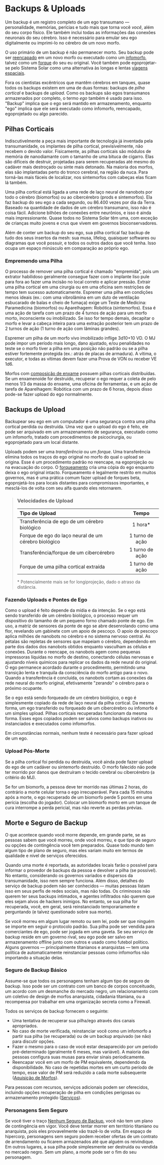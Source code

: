 # Backups & Uploads

Um backup é um registro completo de um ego transumano — personalidade, memórias, perícias e tudo mais que torna você _você_, além do seu corpo físico. Ele também inclui todas as informações das conexões neuronais do seu cérebro. Isso é necessário para emular seu ego digitalmente ou imprimi-lo no cérebro de um novo morfo.

O uso primário de um backup é não permanecer morto. Seu backup pode ser [reencapado](../15/02-resleeving.md) em um novo morfo ou executado como um [infomorfo](../13/08-infomorphs.md), talvez como um [forque](../15/04-forking-and-merging.md#types-of-forks) do seu eu original. Você também pode egoprojetar-se pelo Sistema Solar como uma alternativa às longas e lentas [viagens espaciais](../15/09-space-travel.md).

Fora os cientistas excêntricos que mantêm cérebros em tanques, quase todos os backups existem em uma de duas formas: backups de _pilha cortical_ e backups de _upload_. Como os backups são egos transumanos armazenados por completo, o termo _ego_ também é usado para isso. "Backup" implica que o ego será mantido em armazenamento, enquanto "ego" implica que ele será executado como infomorfo, reencapado, egoprojetado ou algo parecido.

## Pilhas Corticais

Indiscutivelmente a peça mais importante de tecnologia já inventada pela transumanidade, os implantes de pilha cortical, previsivelmente, não recebem o devido valor. Fisicamente, as pilhas corticais são módulos de memória de nanodiamante com o tamanho de uma bituca de cigarro. Elas são difíceis de destruir, projetadas para serem recuperadas até mesmo do cadáver mais destroçado ou sinte mais detonado. Na maioria dos morfos, elas são implantadas perto do tronco cerebral, na região da nuca. Para torná-las mais fáceis de localizar, nos sintemorfos com cabeças elas ficam lá também.

Uma pilha cortical está ligada a uma rede de laço neural de nanobots por todo o cérebro (biomorfos) ou ao cibercérebro (prods e sintemorfos). Ela faz backup do seu ego a cada segundo, ou 86.400 vezes por dia da Terra. Baseado na quantidade de dados de um cérebro transumano, isso não é coisa fácil. Adicione bilhões de conexões entre neurônios, e isso é ainda mais impressionante. Quase todos no Sistema Solar têm uma, com exceção de crianças muito jovens e crus que vivem em governos bioconservadores.

Além de conter um backup do seu ego, sua pilha cortical faz backup de tudo dos seus insertos da mesh: sua musa, lifelog, quaisquer softwares ou diagramas que você possuir, e todos os outros dados que você tenha. Isso ocupa um espaço minúsculo em comparação ao próprio ego.

### Empremendo uma Pilha

O processo de remover uma pilha cortical é chamado "empremida", pois um extrator habilidoso geralmente consegue fazer com o implante liso pule para fora ao fazer uma incisão no local correto e aplicar pressão. Extrair uma pilha cortical em uma cirurgia ou em uma oficina sem restrições de tempo tem sucesso automaticamente. Espremer uma pilha em condições menos ideais (ex.: com uma vibrolâmina em um duto de ventilação esbucarado de balas e cheio de fumaça) exige um Teste de Medicina: Paramedicina (biomorfos) ou Aparelhagem: Robótica (sintemorfos). Essa é uma ação de tarefa com um prazo de 4 turnos de ação para um morfo morto, inconsciente ou imobilizado. Se isso for tempo demais, decapitar o morfo e levar a cabeça inteira para uma extração posterior tem um prazo de 2 turnos de ação (1 turno de ação com lâminas grandes).

Espremer um pilha de um morfo vivo imobilizado inflige 3d10+10&nbsp;VD. O MJ pode impor um período mais longo, dano ajustado, e/ou penalidades no teste se o morfo tiver a pilha em uma posição não padrão ou se a pilha estiver fortemente protegida (ex.: atrás de placas de armadura). A vítima, o executor, e todas as vítimas devem fazer uma Prova de VON ou receber VE 1d6.

Morfos com [composição de enxame](../16/20-nanoswarms-and-microswarms.md) possuem pilhas corticais distribuídas. Se um enxamenoide for destruído, recuperar o ego requer a coleta de pelo menos 1/3 da massa do enxame, uma oficina de ferramentas, e um ação de tarefa de Aparelhagem: Robótica com um prazo de 6 horas, depois disso pode-se fazer upload do ego normalmente.

## Backups de Upload

Backupear seu ego em um computador é uma segurança contra uma pilha cortical perdida ou destruída. Uma vez que o upload do ego é feito, ele pode ser arquivado em um armazenamento de segurança, executado como um infomorfo, tratado com procedimentos de psicocirurgia, ou egoprojetado para um local distante.

Uploads podem ser uma _transferência_ ou um _forque_. Uma transferência elimina todos os traços do ego original no morfo do qual o upload se origina. Esse é um procedimento padrão no reencape, na egoprojeção ou na evacuação do corpo. O [forqueamento](../15/04-forking-and-merging.md) cria uma cópia do ego enquanto deixa o ego original intacto. Forqueamento é legalmente restrito em muitos governos, mas é uma prática comum fazer upload de forques beta, egoprojetá-los para locais distantes para compromissos importantes, e mesclá-los de volta com seu alfa quando eles retornarem.

<blockquote class="table">

### Velocidades de Upload

| Tipo de Upload                                       |      Tempo      |
|:---------------------------------------------------- |:---------------:|
| Transferência de ego de um cérebro biológico         |   1 hora\*    |
| Forque de ego do laço neural de um cérebro biológico | 1 turno de ação |
| Transferência/forque de um cibercérebro              | 1 turno de ação |
| Forque de uma pilha cortical extraída                | 1 turno de ação |

\* Potencialmente mais se for longiprojeção, dado o atraso da distância.

</blockquote>

### Fazendo Uploads e Pontes de Ego

Como o upload é feito depende da mídia e da intenção. Se o ego está sendo transferido de um cérebro biológico, o processo requer um dispositivo do tamanho de um pequeno forno chamado ponte de ego. Em uso, a matriz de sensores da ponte de ego se abre desenrolando como uma flor, revelando um gabinete com um apoio de pescoço. O apoio de pescoço aplica milhões de nanobots no cérebro e no sistema nervoso central. As pétalas são repletas de sensores que mapeiam o cérebro, dependendo em parte dos dados dos nanobots obtidos enquanto vasculham as células e conexões. Durante o reencape, os nanobots agem como pequenas impressoras líquidas no morfo de destino, conectando células nervosas e ajustando níveis químicos para replicar os dados da rede neural do original. O ego permanece acordado durante o procedimento, permitindo uma transição lenta e tranquila da consciência do morfo antigo para o novo. Quando a transferência é concluída, os nanobots cortam as conexões da rede neural do morfo original, efetivamente "zerando" o cérebro para o próximo ocupante.

Se o ego está sendo forqueado de um cérebro biológico, o ego é simplesmente copiado da rede de laço neural da pilha cortical. Da mesma forma, um ego transferido ou forqueado de um cibercérebro ou infomorfo é um simples upload. Pilhas corticais recuperadas funcionam da mesma forma. Esses egos copiados podem ser salvos como backups inativos ou instanciados e executados como infomorfos.

Em circunstâncias normais, nenhum teste é necessário para fazer upload de um ego.

### Upload Pós-Morte

Se a pilha cortical foi perdida ou destruída, você ainda pode fazer upload do ego de um cadáver ou sintemorfo destruído. O morfo falecido não pode ter morrido por danos que destruíram o tecido cerebral ou cibercérebro (a critério do MJ).

Se for um biomorfo, a pessoa deve ter morrido nas últimas 2 horas, do contrário a morte celular torna o ego irrecuperável. Para cada 15 minutos após a morte, o ego recuperado de um biomorfo perde 5 pontos em uma perícia (escolha do jogador). Colocar um biomorfo morto em um tanque de cura interrompe a perda pericial, mas não reverte as perdas prévias.

## Morte e Seguro de Backup

O que acontece quando você morre depende, em grande parte, se as pessoas sabem que você morreu, onde você morreu, e que tipo de seguro ou opções de contingência você tem preparados. Quase todo mundo tem algum tipo de plano de seguro, mas eles variam muito em termos de qualidade e nível de serviços oferecidos.

Quando uma morte é reportada, as autoridades locais farão o possível para informar o provedor de backups da pessoa e devolver a pilha (se possível). No entanto, considerando os governos variados e dispersos da transumanidade, isso nem sempre funciona. Além disso, detalhes do serviço de backup podem não ser conhecidos — muitas pessoas listam isso em seus perfis de redes sociais, mas não todas. Os criminosos não querem ter seus backups intimados, e agentes infiltrados não querem que eles sejam alvos de hackers inimigos. No entanto, se sua pilha for recuperada, você, em geral, será reinstanciado temporariamente e perguntando (e talvez questionado sobre sua morte).

Se você morreu em algum lugar remoto ou sem lei, pode ser que ninguém se importe em seguir o protocolo padrão. Sua pilha pode ser vendida para comerciantes de ego, pode ser jogada em uma gaveta. Se seu serviço de backup reside em um governo rival, seu ego pode ser salvo em armazenamento offline junto com outros e usado como futebol político. Alguns governos — principalmente titanianos e anarquistas — tem uma política de automaticamente reinstanciar pessoas como infomorfos não importando a situação delas.

### Seguro de Backup Básico

Assume-se que todos os personagens tenham algum tipo de seguro de backup. Isso pode ser um contrato com um banco de corpos conceituado, um acordo com um desmanche do mercado negro, um relacionamento com um coletivo de design de morfos anarquista, cidadania titaniana, ou a recompensa por trabalhar em uma organização secreta como a Firewall.

Todos os serviços de backup fornecem o seguinte:

- Uma tentativa de recuperar sua pilha/ego através dos canais apropriados.
- No caso de morte verificada, reinstanciar você como um infomorfo a partir sua pilha (se recuperada) ou de um backup arquivado (se não) para discutir opções.
- Fazer o mesmo para o caso de você estar desaparecido por um período pré-determinado (geralmente 6 meses, mas variável). A maioria das pessoas configura suas musas para enviar sinais periodicamente.
- Reencapar você em um morfo de PM equivalente, dependendo da disponibilidade. No caso de repetidas mortes em um curto período de tempo, esse valor de PM será reduzido a cada morte subsequente ([Aquisição de Morfos](../15/03-acquiring-morphs.md)).

Para pessoas com recursos, serviços adicionais podem ser oferecidos, incluindo opções recuperação de pilha em condições perigosas ou armazenamento protegido ([Serviços](../16/04-services.md)).

### Personagens Sem Seguro

Se você tiver o traço [Nenhum Seguro de Backup](../04/28-traits.md#no-backup-insurance), você não tem um plano de contingência em vigor. Você deve tentar morrer em território titaniano ou anarquista, pois eles provavelmente vão trazê-lo de volta. Em espaço de hipercorp, personagens sem seguro podem receber ofertas de um contrato de arrendamento ou ficarem armazenados até que alguém os reivindique. Em outros lugares, a sua pilha pode simplesmente ser destruída ou vendida no mercado negro. Sem um plano, a morte pode ser o fim do seu personagem.
